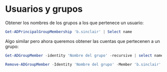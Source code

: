 # Usuarios y grupos

Obtener los nombres de los grupos a los que pertenece un usuario:

```powershell
Get-ADPrincipalGroupMembership 'b.sinclair' | Select name
```

Algo similar pero ahora queremos obtener las cuentas que pertecenen a un grupo:

```powershell
Get-ADGroupMember -identity 'Nombre del grupo' -recursive | select name
```


```powershell
Remove-ADGroupMember -Identity 'Nombre del grupo' -Member 'b.sinclair'
```

